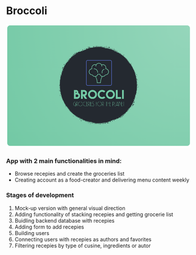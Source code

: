 # Broccoli

<img src="img/logo.png"/>

### App with 2 main functionalities in mind:

- Browse recepies and create the groceries list
- Creating account as a food-creator and delivering menu content weekly

### Stages of development

1. Mock-up version with general visual direction
1. Adding functionality of stacking recepies and getting grocerie list
1. Buidling backend database with recepies
1. Adding form to add recepies
1. Building users
1. Connecting users with recepies as authors and favorites
1. Filtering recepies by type of cusine, ingredients or autor
